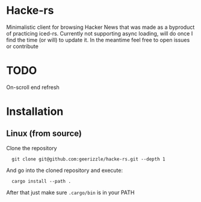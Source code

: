 # Hacke-rs
Minimalistic client for browsing Hacker News that was made as a byproduct of practicing iced-rs.
Currently not supporting async loading, will do once I find the time (or will) to update it. In
the meantime feel free to open issues or contribute

# TODO
On-scroll end refresh

# Installation
## Linux (from source)
Clone the repository
```
  git clone git@github.com:geerizzle/hacke-rs.git --depth 1
```
And go into the cloned repository and execute:
```
  cargo install --path .
```
After that just make sure `.cargo/bin` is in your PATH
